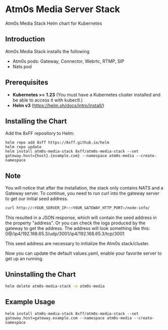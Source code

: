 # Atm0s Media Server Stack 

Atm0s Media Stack Helm chart for Kubernetes

## Introduction
Atm0s Media Stack installs the following
- Atm0s pods: Gateway, Connector, Webrtc, RTMP, SIP
- Nats pod

## Prerequisites
- **Kubernetes >= 1.23** (You must have a Kubernetes cluster installed and be able to access it with kubectl.)
- **Helm v3** (https://helm.sh/docs/intro/install/)

## Installing the Chart

Add the 8xFF repository to Helm:

```shell script
helm repo add 8xff https://8xff.github.io/helm
helm repo update
helm install atm0s-media-stack 8xff/atm0s-media-stack --set gateway.host={host}.{example.com} --namespace atm0s-media --create-namespace
```

## Note
You will notice that after the installation, the stack only contains NATS and a Gateway server.
To continue, you need to run curl into the gateway server to get our initial seed address.

```bash
curl http://<YOUR_SERVER_IP>:<YOUR_GATEWAY_HTTP_PORT>/node-info/
```

This resulted in a JSON response, which will contain the seed address in the property "address". 
Or you can check the logs produced by the gateway to get the address.
The address will look something like this: 0@/ip4/192.168.65.3/udp/3001/ip4/192.168.65.3/tcp/3001

This seed address are necessary to initialize the Atm0s stack/cluster.

Now you can update the default values.yaml, enable your favorite server to get up an running.

## Uninstalling the Chart

```sh
helm delete atm0s-media-stack -n atm0s-media
```

## Example Usage
```
helm install atm0s-media-stack 8xff/atm0s-media-stack --set gateway.host=gateway.example.com --namespace atm0s-media --create-namespace
```
